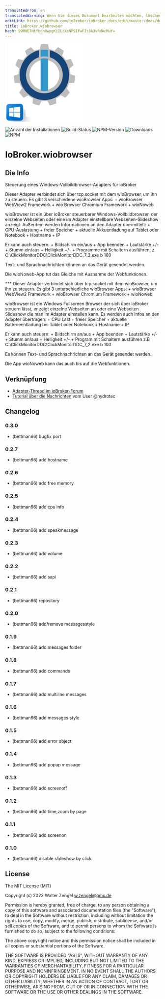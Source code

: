 ```yaml
---
translatedFrom: en
translatedWarning: Wenn Sie dieses Dokument bearbeiten möchten, löschen Sie bitte das Feld "translationsFrom". Andernfalls wird dieses Dokument automatisch erneut übersetzt
editLink: https://github.com/ioBroker/ioBroker.docs/edit/master/docs/de/adapterref/iobroker.wiobrowser/README.md
title: ioBroker.wiobrowser
hash: 99M0E7HtYbdh8wpgKiILcXsNP9IFwFIsBk3vRdAcMuY=
---
```

![Logo](../../../en/adapterref/iobroker.wiobrowser/admin/wiobrowser.png)

![Anzahl der Installationen](http://iobroker.live/badges/wiobrowser-stable.svg)
![Build-Status](https://travis-ci.org/Bettman66/ioBroker.wiobrowser.svg?branch=master)
![NPM-Version](http://img.shields.io/npm/v/iobroker.wiobrowser.svg)
![Downloads](https://img.shields.io/npm/dm/iobroker.wiobrowser.svg)
![NPM](https://nodei.co/npm/iobroker.wiobrowser.png?downloads=true)

# IoBroker.wiobrowser
## Die Info
Steuerung eines Windows-Vollbildbrowser-Adapters für ioBroker

Dieser Adapter verbindet sich über tcp.socket mit dem wioBrowser, um ihn zu steuern. Es gibt 3 verschiedene wioBrowser Apps: + wioBrowser WebView2 Framework + wio Browser Chromium Framework + wioNoweb

wioBrowser ist ein über ioBroker steuerbarer Windows-Vollbildbrowser, der einzelne Webseiten oder eine im Adapter einstellbare Webseiten-Slideshow anzeigt. Außerdem werden Informationen an den Adapter übermittelt: + CPU-Auslastung + freier Speicher + aktuelle Akkuentladung auf Tablet oder Notebook + Hostname + IP

Er kann auch steuern: + Bildschirm ein/aus + App beenden + Lautstärke +/- + Stumm ein/aus + Helligkeit +/- + Programme mit Schaltern ausführen, z. C:\ClickMonitorDDC\ClickMonitorDDC_7_2.exe b 100

Text- und Sprachnachrichten können an das Gerät gesendet werden.

Die wioNoweb-App tut das Gleiche mit Ausnahme der Webfunktionen.

*** Dieser Adapter verbindet sich über tcp.socket mit dem wioBrowser, um ihn zu steuern. Es gibt 3 unterschiedliche wioBrowser Apps: + wioBrowser WebView2 Framework + wioBrowser Chromium Framework + wioNoweb

wioBrowser ist ein Windows Fullscreen Browser der sich über ioBroker steuern lässt, er zeigt einzelne Webseiten an oder eine Webseiten Slideshow die man im Adapter einstellen kann. Es werden auch Infos an den Adapter übertragen: + CPU Last + freier Speicher + aktuelle Batterieentladung bei Tablet oder Notebook + Hostname + IP

Er kann auch steuern: + Bildschirm an/aus + App beenden + Lautstärke +/- + Stumm an/aus + Helligkeit +/- + Program mit Schaltern ausführen z.B C:\ClickMonitorDDC\ClickMonitorDDC_7_2.exe b 100

Es können Text- und Sprachnachrichten an das Gerät gesendet werden.

Die App wioNoweb kann das auch bis auf die Webfunktionen.

## Verknüpfung
* [Adapter-Thread im ioBroker-Forum](https://forum.iobroker.net/topic/50982/neuer-adapter-wiobrowser-f%C3%BCr-windows)
* [Tutorial über die Nachrichten](https://forum.iobroker.net/topic/51534/tutorial-wiobrowser-windows-desktop-popup-messages) vom User @hydrotec

## Changelog
### 0.3.0
* (bettman66) bugfix port

### 0.2.7
* (bettman66) add hostname

### 0.2.6
* (bettman66) add free memory

### 0.2.5
* (bettman66) add cpu info

### 0.2.4
* (bettman66) add speakmessage

### 0.2.3
* (bettman66) add volume

### 0.2.2
* (bettman66) add sapi

### 0.2.1
* (bettman66) repository

### 0.2.0
* (bettman66) add/remove messagesstyle

### 0.1.9
* (bettman66) add messages folder

### 0.1.8
* (bettman66) add commands

### 0.1.7
* (bettman66) add multiline messages

### 0.1.6
* (bettman66) add messages style

### 0.1.5
* (bettman66) add error object

### 0.1.4
* (bettman66) add popup message

### 0.1.3
* (bettman66) add screenoff

### 0.1.2
* (bettman66) add time,zoom by page

### 0.1.1
* (bettman66) add screenon

### 0.1.0
* (bettman66) disable slideshow by click

## License
The MIT License (MIT)

Copyright (c) 2022 Walter Zengel <w.zengel@gmx.de>

Permission is hereby granted, free of charge, to any person obtaining a copy
of this software and associated documentation files (the "Software"), to deal
in the Software without restriction, including without limitation the rights
to use, copy, modify, merge, publish, distribute, sublicense, and/or sell
copies of the Software, and to permit persons to whom the Software is
furnished to do so, subject to the following conditions:

The above copyright notice and this permission notice shall be included in
all copies or substantial portions of the Software.

THE SOFTWARE IS PROVIDED "AS IS", WITHOUT WARRANTY OF ANY KIND, EXPRESS OR
IMPLIED, INCLUDING BUT NOT LIMITED TO THE WARRANTIES OF MERCHANTABILITY,
FITNESS FOR A PARTICULAR PURPOSE AND NONINFRINGEMENT. IN NO EVENT SHALL THE
AUTHORS OR COPYRIGHT HOLDERS BE LIABLE FOR ANY CLAIM, DAMAGES OR OTHER
LIABILITY, WHETHER IN AN ACTION OF CONTRACT, TORT OR OTHERWISE, ARISING FROM,
OUT OF OR IN CONNECTION WITH THE SOFTWARE OR THE USE OR OTHER DEALINGS IN
THE SOFTWARE.